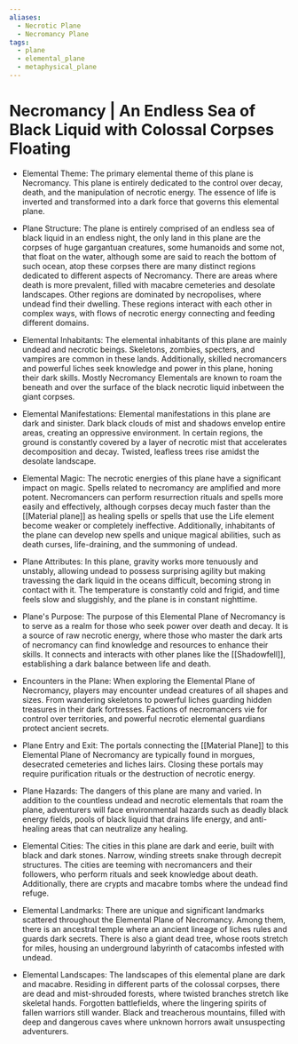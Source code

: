 ```yaml
---
aliases:
  - Necrotic Plane
  - Necromancy Plane
tags:
  - plane
  - elemental_plane
  - metaphysical_plane
---
```

# Necromancy | An Endless Sea of Black Liquid with Colossal Corpses Floating

- Elemental Theme:
	The primary elemental theme of this plane is Necromancy. This plane is entirely dedicated to the control over decay, death, and the manipulation of necrotic energy. The essence of life is inverted and transformed into a dark force that governs this elemental plane.

- Plane Structure:
	The plane is entirely comprised of an endless sea of black liquid in an endless night, the only land in this plane are the corpses of huge gargantuan creatures, some humanoids and some not, that float on the water, although some are said to reach the bottom of such ocean, atop these corpses there are many distinct regions dedicated to different aspects of Necromancy. There are areas where death is more prevalent, filled with macabre cemeteries and desolate landscapes. Other regions are dominated by necropolises, where undead find their dwelling. These regions interact with each other in complex ways, with flows of necrotic energy connecting and feeding different domains.

- Elemental Inhabitants:
	The elemental inhabitants of this plane are mainly undead and necrotic beings. Skeletons, zombies, specters, and vampires are common in these lands. Additionally, skilled necromancers and powerful liches seek knowledge and power in this plane, honing their dark skills. Mostly Necromancy Elementals are known to roam the beneath and over the surface of the black necrotic liquid inbetween the giant corpses.

- Elemental Manifestations:
	Elemental manifestations in this plane are dark and sinister. Dark black clouds of mist and shadows envelop entire areas, creating an oppressive environment. In certain regions, the ground is constantly covered by a layer of necrotic mist that accelerates decomposition and decay. Twisted, leafless trees rise amidst the desolate landscape.

- Elemental Magic:
	The necrotic energies of this plane have a significant impact on magic. Spells related to necromancy are amplified and more potent. Necromancers can perform resurrection rituals and spells more easily and effectively, although corpses decay much faster than the [[Material plane]] as healing spells or spells that use the Life element become weaker or completely ineffective. Additionally, inhabitants of the plane can develop new spells and unique magical abilities, such as death curses, life-draining, and the summoning of undead.

- Plane Attributes:
	In this plane, gravity works more tenuously and unstably, allowing undead to possess surprising agility but making travessing the dark liquid in the oceans difficult, becoming strong in contact with it. The temperature is constantly cold and frigid, and time feels slow and sluggishly, and the plane is in constant nighttime.

- Plane's Purpose:
	The purpose of this Elemental Plane of Necromancy is to serve as a realm for those who seek power over death and decay. It is a source of raw necrotic energy, where those who master the dark arts of necromancy can find knowledge and resources to enhance their skills. It connects and interacts with other planes like the [[Shadowfell]], establishing a dark balance between life and death.

- Encounters in the Plane:
	When exploring the Elemental Plane of Necromancy, players may encounter undead creatures of all shapes and sizes. From wandering skeletons to powerful liches guarding hidden treasures in their dark fortresses. Factions of necromancers vie for control over territories, and powerful necrotic elemental guardians protect ancient secrets.

- Plane Entry and Exit:
	The portals connecting the [[Material Plane]] to this Elemental Plane of Necromancy are typically found in morgues, desecrated cemeteries and liches lairs. Closing these portals may require purification rituals or the destruction of necrotic energy.

- Plane Hazards:
	The dangers of this plane are many and varied. In addition to the countless undead and necrotic elementals that roam the plane, adventurers will face environmental hazards such as deadly black energy fields, pools of black liquid that drains life energy, and anti-healing areas that can neutralize any healing.

- Elemental Cities:
	The cities in this plane are dark and eerie, built with black and dark stones. Narrow, winding streets snake through decrepit structures. The cities are teeming with necromancers and their followers, who perform rituals and seek knowledge about death. Additionally, there are crypts and macabre tombs where the undead find refuge.

- Elemental Landmarks:
	There are unique and significant landmarks scattered throughout the Elemental Plane of Necromancy. Among them, there is an ancestral temple where an ancient lineage of liches rules and guards dark secrets. There is also a giant dead tree, whose roots stretch for miles, housing an underground labyrinth of catacombs infested with undead.

- Elemental Landscapes:
	The landscapes of this elemental plane are dark and macabre. Residing in different parts of the colossal corpses, there are dead and mist-shrouded forests, where twisted branches stretch like skeletal hands. Forgotten battlefields, where the lingering spirits of fallen warriors still wander. Black and treacherous mountains, filled with deep and dangerous caves where unknown horrors await unsuspecting adventurers.